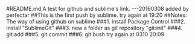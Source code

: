 #README.md
A test for github and sublime's link.
					---20160308 added by perfectar
##This is the first push by sublime.
try again at 19:20
##Notes: The way of using github on sublime
###1. install Package Control
###2. install "SublimeGit"
###3. new a folder as git repository "git:init"
###4. git:add
###5. git:commit
###6. git bush
try again at 0310 20:09